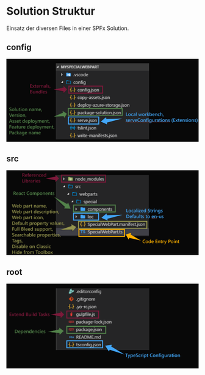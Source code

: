 # Solution Struktur

Einsatz der diversen Files in einer SPFx Solution.

## config

![Mockdata](../assets/images/solution-structure-1.png)

## src

![Mockdata](../assets/images/solution-structure-2.png)

## root

![Mockdata](../assets/images/solution-structure-3.png)
